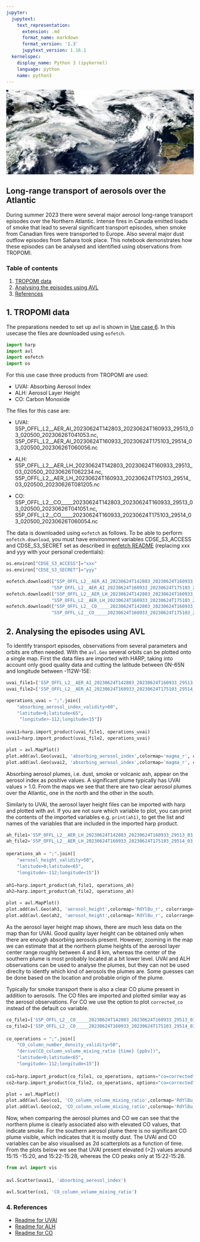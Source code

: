 ```yaml
---
jupyter:
  jupytext:
    text_representation:
      extension: .md
      format_name: markdown
      format_version: '1.3'
      jupytext_version: 1.16.1
  kernelspec:
    display_name: Python 3 (ipykernel)
    language: python
    name: python3
---
```


![banner_smoke](banner_smoke.png)
## Long-range transport of aerosols over the Atlantic
 
During summer 2023 there were several major aerosol long-range transport episodes over the Northern Atlantic. Intense fires in Canada emitted loads of smoke that lead to several significant transport episodes, when smoke from Canadian fires were transported to Europe. Also several major dust outflow episodes from Sahara took place. This notebook demonstrates how these episodes can be analysed and identified using observations from TROPOMI.   


### Table of contents

1. [TROPOMI data](#paragraph1)
2. [Analysing the episodes using AVL](#paragraph2)
3. [References](#harp_references)



## 1. TROPOMI data <a name="paragraph1"></a>

The preparations needed to set up avl is shown in [Use case 6](https://atmospherictoolbox.org/media/usecases/Usecase_6_CO_European_wildfires_2022.html#paragraph1). In this usecase the files are downloaded using `eofetch`.

```python
import harp
import avl
import eofetch
import os
```

For this use case three products from TROPOMI are used:
- UVAI: Absorbing Aerosol Index
- ALH: Aerosol Layer Height 
- CO: Carbon Monoxide

The files for this case are:

- UVAI: S5P_OFFL_L2__AER_AI_20230624T142803_20230624T160933_29513_03_020500_20230626T041053.nc, S5P_OFFL_L2__AER_AI_20230624T160933_20230624T175103_29514_03_020500_20230626T060056.nc

- ALH: S5P_OFFL_L2__AER_LH_20230624T142803_20230624T160933_29513_03_020500_20230626T062234.nc,       S5P_OFFL_L2__AER_LH_20230624T160933_20230624T175103_29514_03_020500_20230626T081205.nc
  
- CO: S5P_OFFL_L2__CO_____20230624T142803_20230624T160933_29513_03_020500_20230626T041051.nc, S5P_OFFL_L2__CO_____20230624T160933_20230624T175103_29514_03_020500_20230626T060054.nc

The data is downloaded using `eofetch` as follows.  To be able to perform `eofetch.download`, you must have environment variables CDSE_S3_ACCESS and CDSE_S3_SECRET set as described in [eofetch README](https://github.com/stcorp/eofetch#readme) (replacing xxx and yyy with your personal credentials):

```python
os.environ["CDSE_S3_ACCESS"]="xxx"
os.environ["CDSE_S3_SECRET"]="yyy"
```

```python
eofetch.download(["S5P_OFFL_L2__AER_AI_20230624T142803_20230624T160933_29513_03_020500_20230626T041053.nc",
                 "S5P_OFFL_L2__AER_AI_20230624T160933_20230624T175103_29514_03_020500_20230626T060056.nc"])
eofetch.download(["S5P_OFFL_L2__AER_LH_20230624T142803_20230624T160933_29513_03_020500_20230626T062234.nc",
                 "S5P_OFFL_L2__AER_LH_20230624T160933_20230624T175103_29514_03_020500_20230626T081205.nc"])
eofetch.download(["S5P_OFFL_L2__CO_____20230624T142803_20230624T160933_29513_03_020500_20230626T041051.nc",
                 "S5P_OFFL_L2__CO_____20230624T160933_20230624T175103_29514_03_020500_20230626T060054.nc"])
```

## 2. Analysing the episodes using AVL <a name="paragraph2"></a>

To identify transport episodes, observations from several parameters and orbits are often needed. With the `avl.Geo` several orbits can be plotted onto a single map. First the data files are imported with HARP, taking into account only good quality data and cutting the latitude between 0N-65N and longitude between -112W-15E:

```python
uvai_file1=['S5P_OFFL_L2__AER_AI_20230624T142803_20230624T160933_29513_03_020500_20230626T041053.nc']
uvai_file2=['S5P_OFFL_L2__AER_AI_20230624T160933_20230624T175103_29514_03_020500_20230626T060056.nc']
```

```python
operations_uvai = ";".join([
    "absorbing_aerosol_index_validity>80",
    "latitude>0;latitude<65",
     "longitude>-112;longitude<15"])

uvai1=harp.import_product(uvai_file1, operations_uvai)
uvai2=harp.import_product(uvai_file2, operations_uvai)
```

```python
plot = avl.MapPlot()
plot.add(avl.Geo(uvai1, 'absorbing_aerosol_index',colormap='magma_r', colorrange=(0, 4), opacity=0.5, showcolorbar=True, zoom=8))
plot.add(avl.Geo(uvai2, 'absorbing_aerosol_index',colormap='magma_r', colorrange=(0, 4), opacity=0.5, showcolorbar=True, zoom=8))

```

Absorbing aerosol plumes, i.e. dust, smoke or volcanic ash, appear on the aerosol index as positive values. A significant plume typically has UVAI values > 1.0. From the maps we see that there are two clear aerosol plumes over the Atlantic, one in the north and the other in the south. 

Similarly to UVAI, the aerosol layer height files can be imported with harp and plotted with avl. If you are not sure which variable to plot, you can print the contents of the imported variables e.g. `print(ah1)`, to get the list and names of the variables that are included in the imported harp product. 

```python
ah_file1='S5P_OFFL_L2__AER_LH_20230624T142803_20230624T160933_29513_03_020500_20230626T062234.nc'
ah_file2='S5P_OFFL_L2__AER_LH_20230624T160933_20230624T175103_29514_03_020500_20230626T081205.nc'

operations_ah = ";".join([
    "aerosol_height_validity>50",
    "latitude>0;latitude<65",
    "longitude>-112;longitude<15"])

ah1=harp.import_product(ah_file1, operations_ah)
ah2=harp.import_product(ah_file2, operations_ah)
```

```python
plot = avl.MapPlot()
plot.add(avl.Geo(ah1, 'aerosol_height',colormap='RdYlBu_r', colorrange=(0, 8000), opacity=0.5, showcolorbar=True, zoom=8))
plot.add(avl.Geo(ah2, 'aerosol_height',colormap='RdYlBu_r', colorrange=(0, 8000), opacity=0.5, showcolorbar=True, zoom=8))

```

As the aerosol layer height map shows, there are much less data on the map than for UVAI. Good quality layer height can be obtained only when there are enough absorbing aerosols present. However, zooming in the map we can estimate that at the northern plume heights of the aerosol layer center range roughly between 4 and 8 km, whereas the center of the southern plume is most probably located at a bit lower level. UVAI and ALH observations can be used to analyse the plumes, but they can not be used direclty to identfy which kind of aerosols the plumes are. Some guesses can be done based on the location and probable origin of the plume.  

Typically for smoke transport there is also a clear CO plume present in addition to aerosols. The CO files are imported and plotted similar way as the aerosol observations. For CO we use the option to plot `corrected_co` instead of the default co variable. 

```python
co_file1=['S5P_OFFL_L2__CO_____20230624T142803_20230624T160933_29513_03_020500_20230626T041051.nc']
co_file2=['S5P_OFFL_L2__CO_____20230624T160933_20230624T175103_29514_03_020500_20230626T060054.nc']

co_operations = ";".join([
    "CO_column_number_density_validity>50",
    "derive(CO_column_volume_mixing_ratio {time} [ppbv])",
    "latitude>0;latitude<65",
    "longitude>-112;longitude<15"])

co1=harp.import_product(co_file1, co_operations, options="co=corrected")
co2=harp.import_product(co_file2, co_operations, options="co=corrected")
```

```python
plot = avl.MapPlot()
plot.add(avl.Geo(co1, 'CO_column_volume_mixing_ratio',colormap='RdYlBu_r', colorrange=(80, 150), opacity=0.5, showcolorbar=True, zoom=8))
plot.add(avl.Geo(co2, 'CO_column_volume_mixing_ratio',colormap='RdYlBu_r', colorrange=(80, 150), opacity=0.5, showcolorbar=True, zoom=8))

```

Now, when comparing the aerosol plumes and CO we can see that the northern plume is clearly associated also with elevated CO values, that indicate smoke. For the southern aerosol plume there is no significant CO plume visible, which indicates that it is mostly dust. The UVAI and CO variables can be also visualised as 2d scatterplots as a function of time. From the plots below we see that UVAI present elevated (>2) values around 15:15 -15:20, and 15:22-15:28, whereas the CO peaks only at 15:22-15:28. 

```python
from avl import vis

avl.Scatter(uvai1, 'absorbing_aerosol_index')

```

```python
avl.Scatter(co1, 'CO_column_volume_mixing_ratio')

```

### 4. References <a name="paragraph1"></a>

- [Readme for UVAI](https://sentinels.copernicus.eu/documents/247904/3541500/Sentinel-5P-Aerosol-Level-2-Product-Readme-File/ce074bd0-4c7b-47d9-8502-cdbe12d5532c)
- [Readme for ALH](https://sentinels.copernicus.eu/documents/247904/3942516/Sentinel-5P-Aerosol-Layer-Height-Product-Readme-File.pdf/8d8cdf67-2d2b-4a90-ab2d-3f80389f479a)
- [Readme for CO](https://sentinels.copernicus.eu/documents/247904/3541451/Sentinel-5P-Carbon-Monoxide-Level-2-Product-Readme-File.pdf/f8942626-ffb6-4951-90fc-a16b6589e39e?t=1678985415532)
 
